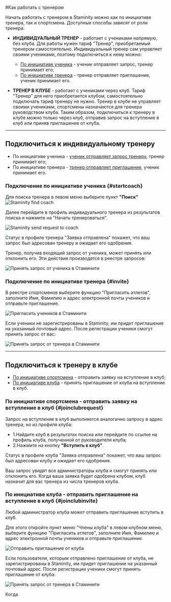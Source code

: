 #Как работать с тренером

Начать работать с тренером в Staminity можно как по инициативе тренера, так и спортсмена. 
Доступные способы зависят от роли тренера:

* **ИНДИВИДУАЛЬНЫЙ ТРЕНЕР** - работает с учениками напрямую, без клуба.  Для работы нужен тариф "Тренер", приобретаемый тренером самостоятельно. 
Индивидуальный тренер сам управляет своими учениками, поэтому подключиться к нему можно:
  * [По инициативе ученика](#startcoach) - ученик отправляет запрос, тренер принимает его;
  * [По инициативе тренера](#invite) - тренер отправляет приглашение, ученик принимает его.


* **ТРЕНЕР В КЛУБЕ** - работает с учениками через клуб. Тариф "Тренер" для него приобретается клубом, самостоятельно подключать тариф тренеру не нужно. 
Тренер в клубе не управляет своими учениками, спортсмены назначаются для тренера руководством клуба. 
Таким образом, подключиться к тренеру в клубе можно только через клуб, отправив запрос на вступление в клуб или приняв приглашение от клуба.

---
## Подключиться к индивидуальному тренеру
* По инициативе ученика - [ученик отправляет запрос тренеру](#startcoach), тренер принимает его;
* По инициативе тренера - [тренер отправляет приглашение](#invite), ученик принимает его.


### Подключение по инициативе ученика {#startcoach}

Для поиска тренера в левом меню выберите пункт **"Поиск"**  
![Staminity find coach](http://content.staminity.com/assets/images/_new/search/find-coach.png)

Далее перейдите в профиль индивидуального тренера из результатов поиска и нажмите на "Начать тренироваться".

![Staminity send request to coach](http://content.staminity.com/assets/images/StartCoaching_4.gif)

Статус в профиле тренера "Заявка отправлена" покажет, что ваш запрос был адресован тренеру и ожидает его одобрения.

Тренер, получив входящий запрос от ученика, может принять или отклонить его. Эти действия производятся в реестре запросов:
 
![Принять запрос от ученика в Стаминити](http://content.staminity.com/assets/images/requests/accept_request.gif)


### Подключение по инициативе тренера {#invite}

В реестре спортсменов выберите функцию "Пригласить атлетов", заполните Имя, Фамилию и адрес электронной почты учеников и отправьте приглашение.

![Пригласить учеников в Стаминити](https://content.staminity.com/assets/images/requests/invite_athletes.gif)

Если ученики не зарегистрированы в Staminity, им придет приглашение на указанный почтовый адрес. После регистрации ученики смогут принять запрос от вас:
 
![Принять запрос от тренера в Стаминити](https://content.staminity.com/assets/images/requests/accept_inviteFromCoach.gif)

---

## Подключиться к тренеру в клубе
* [По инициативе спортсмена](#joinclubrequest) - отправить заявку на вступление в клуб;
* [По инициативе клуба](#joinclubinvite) - принять приглашение от клуба на вступление в клуб. 

### По инициативе спортсмена - отправить заявку на вступление в клуб {#joinclubrequest}

Запрос на вступление в клуб выполняется аналогично запросу в адрес тренера, но из профиля клуба:  

* 1.Найдите клуб в результатах поиска или перейдите по ссылке на профиль клуба, полученной от руководителя клуба;
* 2.Нажмите на кнопку **"Вступить в клуб"**.

Статус в профиле клуба "Заявка отправлена" покажет, что ваш запрос был адресован клубу и ожидает его одобрения.

Ваш запрос увидят все администраторы клуба и смогут принять или отклонить его. Когда ваша заявка будет одобрена клубом, клуб назначит для вас тренера из числа тренеров клуба.

### По инициативе клуба - отправить приглашение на вступление в клуб {#joinclubinvite}

Любой администратор клуба может отправить приглашение вступить в клуб. 

Для этого откройте пункт меню "Члены клуба" в левом клубном меню, выберите функцию "Пригласить атлетов", заполните Имя, Фамилию и адрес электронной почты учеников и отправьте приглашение.

![Отправить приглашение от клуба](https://content.staminity.com/assets/images/_new/club/club_management_invite.png)


Если пользователи, которым отправлено приглашение от клуба, не зарегистрированы в Staminity, им придет приглашение на указанный почтовый адрес. После регистрации ученики смогут принять приглашение от клуба:
 
![Принять запрос от тренера в Стаминити](https://content.staminity.com/assets/images/requests/accept_inviteFromCoach.gif)

Когда



